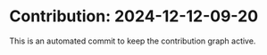# Contribution: 2024-12-12-09-20
This is an automated commit to keep the contribution graph active.
